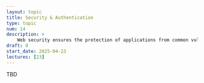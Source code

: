 ```yaml
---
layout: topic
title: Security & Authentication
type: topic
num: 14
description: >
    Web security ensures the protection of applications from common vulnerabilities like XSS, CSRF, and SQL injection. Authentication is the process of verifying user identity so that the application can tailor content and functionality while maintaining data privacy. In this unit, you will learn learn to identify risks and implement best practices such as input validation, secure authentication, and encryption. You will also learn about authentication strategies (e.g., JWT) in order to implement a secure login system.
draft: 0
start_date: 2025-04-23
lectures: [23]
---
```


TBD
